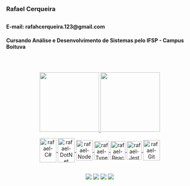 <h3>Rafael Cerqueira</h3>

## 

<h4>E-mail: rafahcerqueira.123@gmail.com</h4>
<h4>Cursando Análise e Desenvolvimento de Sistemas pelo IFSP - Campus Boituva</h4>

## 

<br><div name="banners" align="center">
  <a href="https://github.com/rafahcerqueira">
  <img height="160em" src="https://github-readme-stats.vercel.app/api?username=rafahcerqueira&show_icons=true&theme=highcontrast&include_all_commits=true&count_private=true"/>
  <img height="160em" src="https://github-readme-stats.vercel.app/api/top-langs/?username=rafahcerqueira&layout=compact&langs_count=7&theme=highcontrast"/>
</div>

<div style="display: inline_block" align="center">
  <img align="center" alt="rafael-C#" height="65" width="45" src="https://cdn.jsdelivr.net/gh/devicons/devicon/icons/csharp/csharp-original.svg">
  <img align="center" alt="rafael-DotNet" height="65" width="45" src="https://cdn.jsdelivr.net/gh/devicons/devicon/icons/dotnetcore/dotnetcore-original.svg">
  <img align="center" alt="rafael-NodeJS" height="55" width="45" src="https://cdn.jsdelivr.net/gh/devicons/devicon/icons/nodejs/nodejs-original.svg">
  <img align="center" alt="rafael-Typescript" height="50" width="40" src="https://cdn.jsdelivr.net/gh/devicons/devicon/icons/typescript/typescript-plain.svg">    
  <img align="center" alt="rafael-React" height="50" width="40" src="https://cdn.jsdelivr.net/gh/devicons/devicon/icons/react/react-original.svg">
  <img align="center" alt="rafael-Jest" height="50" width="40" src="https://cdn.jsdelivr.net/gh/devicons/devicon/icons/jest/jest-plain.svg">
  <img align="center" alt="rafael-Git" height="55" width="45" src="https://cdn.jsdelivr.net/gh/devicons/devicon/icons/git/git-original.svg">   
</div>

## 

<div align="center"> 
  <a href="https://instagram.com/rafaael1" target="_blank"><img src="https://img.shields.io/badge/-Instagram-%23E4405F?style=for-the-badge&logo=instagram&logoColor=white" target="_blank"></a>
  <a href="https://discord.com/users/229270847993413635" target="_blank"><img src="https://img.shields.io/badge/Discord-7289DA?style=for-the-badge&logo=discord&logoColor=white" target="_blank"></a> 
  <a href="mailto:rafahcerqueira.123@gmail.com"><img src="https://img.shields.io/badge/-Gmail-%23333?style=for-the-badge&logo=gmail&logoColor=white" target="_blank"></a>
  <a href="https://www.linkedin.com/in/rafael-cerqueira-1bb947190/" target="_blank"><img src="https://img.shields.io/badge/-LinkedIn-%230077B5?style=for-the-badge&logo=linkedin&logoColor=white" target="_blank"></a>
</div>
